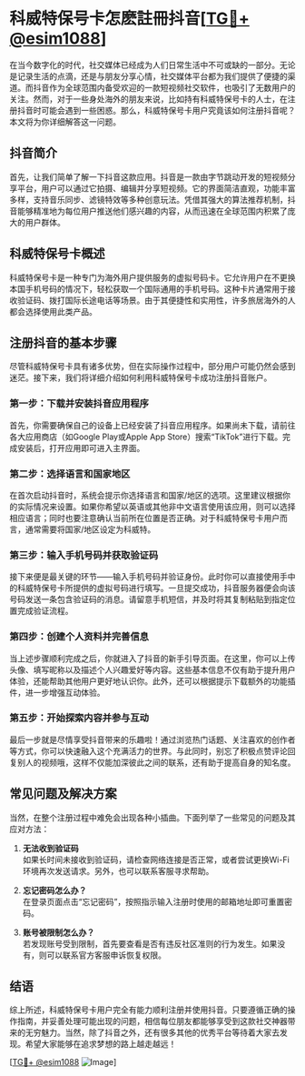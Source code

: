 # 科威特保号卡怎麽註冊抖音[[TG💪+ @esim1088](https://t.me/s/esim1088)]

在当今数字化的时代，社交媒体已经成为人们日常生活中不可或缺的一部分。无论是记录生活的点滴，还是与朋友分享心情，社交媒体平台都为我们提供了便捷的渠道。而抖音作为全球范围内备受欢迎的一款短视频社交软件，也吸引了无数用户的关注。然而，对于一些身处海外的朋友来说，比如持有科威特保号卡的人士，在注册抖音时可能会遇到一些困惑。那么，科威特保号卡用户究竟该如何注册抖音呢？本文将为你详细解答这一问题。

## 抖音简介

首先，让我们简单了解一下抖音这款应用。抖音是一款由字节跳动开发的短视频分享平台，用户可以通过它拍摄、编辑并分享短视频。它的界面简洁直观，功能丰富多样，支持音乐同步、滤镜特效等多种创意玩法。凭借其强大的算法推荐机制，抖音能够精准地为每位用户推送他们感兴趣的内容，从而迅速在全球范围内积累了庞大的用户群体。

## 科威特保号卡概述

科威特保号卡是一种专门为海外用户提供服务的虚拟号码卡。它允许用户在不更换本国手机号码的情况下，轻松获取一个国际通用的手机号码。这种卡片通常用于接收验证码、拨打国际长途电话等场景。由于其便捷性和实用性，许多旅居海外的人都会选择使用此类产品。

## 注册抖音的基本步骤

尽管科威特保号卡具有诸多优势，但在实际操作过程中，部分用户可能仍然会感到迷茫。接下来，我们将详细介绍如何利用科威特保号卡成功注册抖音账户。

### 第一步：下载并安装抖音应用程序

首先，你需要确保自己的设备上已经安装了抖音应用程序。如果尚未下载，请前往各大应用商店（如Google Play或Apple App Store）搜索“TikTok”进行下载。完成安装后，打开应用即可进入主界面。

### 第二步：选择语言和国家地区

在首次启动抖音时，系统会提示你选择语言和国家/地区的选项。这里建议根据你的实际情况来设置。如果你希望以英语或其他非中文语言使用该应用，则可以选择相应语言；同时也要注意确认当前所在位置是否正确。对于科威特保号卡用户而言，通常需要将国家/地区设定为科威特。

### 第三步：输入手机号码并获取验证码

接下来便是最关键的环节——输入手机号码并验证身份。此时你可以直接使用手中的科威特保号卡所提供的虚拟号码进行填写。一旦提交成功，抖音服务器便会向该号码发送一条包含验证码的消息。请留意手机短信，并及时将其复制粘贴到指定位置完成验证流程。

### 第四步：创建个人资料并完善信息

当上述步骤顺利完成之后，你就进入了抖音的新手引导页面。在这里，你可以上传头像、填写昵称以及描述个人兴趣爱好等内容。这些基本信息不仅有助于提升用户体验，还能帮助其他用户更好地认识你。此外，还可以根据提示下载额外的功能插件，进一步增强互动体验。

### 第五步：开始探索内容并参与互动

最后一步就是尽情享受抖音带来的乐趣啦！通过浏览热门话题、关注喜欢的创作者等方式，你可以快速融入这个充满活力的世界。与此同时，别忘了积极点赞评论回复别人的视频哦，这样不仅能加深彼此之间的联系，还有助于提高自身的知名度。

## 常见问题及解决方案

当然，在整个注册过程中难免会出现各种小插曲。下面列举了一些常见的问题及其应对方法：

1. **无法收到验证码**  
   如果长时间未接收到验证码，请检查网络连接是否正常，或者尝试更换Wi-Fi环境再次发送请求。另外，也可以联系客服寻求帮助。

2. **忘记密码怎么办？**  
   在登录页面点击“忘记密码”，按照指示输入注册时使用的邮箱地址即可重置密码。

3. **账号被限制怎么办？**  
   若发现账号受到限制，首先要查看是否有违反社区准则的行为发生。如果没有，则可以联系官方客服申诉恢复权限。

## 结语

综上所述，科威特保号卡用户完全有能力顺利注册并使用抖音。只要遵循正确的操作指南，并妥善处理可能出现的问题，相信每位朋友都能够享受到这款社交神器带来的无穷魅力。当然，除了抖音之外，还有很多其他的优秀平台等待着大家去发现。希望大家能够在追求梦想的路上越走越远！

[[TG💪+ @esim1088](https://t.me/s/esim1088) ![Image](https://i.postimg.cc/4NQfJmqS/Snipaste-2025-05-13-00-14-12.png)]